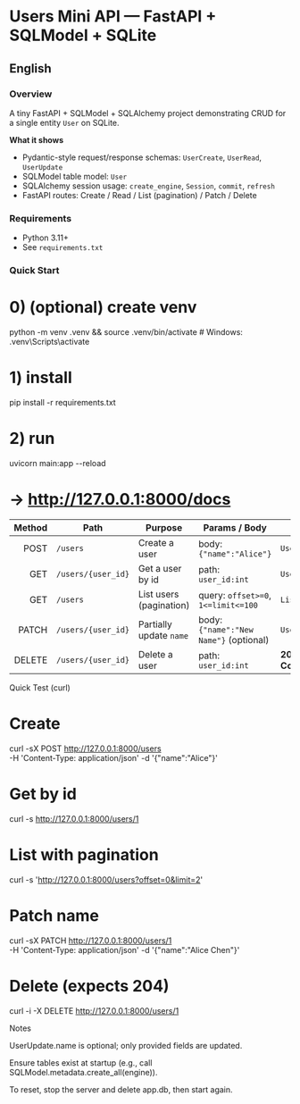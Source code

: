 # Users Mini API — FastAPI + SQLModel + SQLite

## English

### Overview
A tiny FastAPI + SQLModel + SQLAlchemy project demonstrating CRUD for a single entity `User` on SQLite.

**What it shows**
- Pydantic-style request/response schemas: `UserCreate`, `UserRead`, `UserUpdate`
- SQLModel table model: `User`
- SQLAlchemy session usage: `create_engine`, `Session`, `commit`, `refresh`
- FastAPI routes: Create / Read / List (pagination) / Patch / Delete

### Requirements
- Python 3.11+
- See `requirements.txt`

### Quick Start

# 0) (optional) create venv
python -m venv .venv && source .venv/bin/activate   # Windows: .venv\Scripts\activate

# 1) install
pip install -r requirements.txt

# 2) run
uvicorn main:app --reload
# -> http://127.0.0.1:8000/docs

| Method | Path               | Purpose                 | Params / Body                          | Response           |
| -----: | ------------------ | ----------------------- | -------------------------------------- | ------------------ |
|   POST | `/users`           | Create a user           | body: `{"name":"Alice"}`               | `UserRead`         |
|    GET | `/users/{user_id}` | Get a user by id        | path: `user_id:int`                    | `UserRead`         |
|    GET | `/users`           | List users (pagination) | query: `offset>=0`, `1<=limit<=100`    | `List[UserRead]`   |
|  PATCH | `/users/{user_id}` | Partially update `name` | body: `{"name":"New Name"}` (optional) | `UserRead`         |
| DELETE | `/users/{user_id}` | Delete a user           | path: `user_id:int`                    | **204 No Content** |

Quick Test (curl)
# Create
curl -sX POST http://127.0.0.1:8000/users \
  -H 'Content-Type: application/json' -d '{"name":"Alice"}'

# Get by id
curl -s http://127.0.0.1:8000/users/1

# List with pagination
curl -s 'http://127.0.0.1:8000/users?offset=0&limit=2'

# Patch name
curl -sX PATCH http://127.0.0.1:8000/users/1 \
  -H 'Content-Type: application/json' -d '{"name":"Alice Chen"}'

# Delete (expects 204)
curl -i -X DELETE http://127.0.0.1:8000/users/1

Notes

UserUpdate.name is optional; only provided fields are updated.

Ensure tables exist at startup (e.g., call SQLModel.metadata.create_all(engine)).

To reset, stop the server and delete app.db, then start again.
